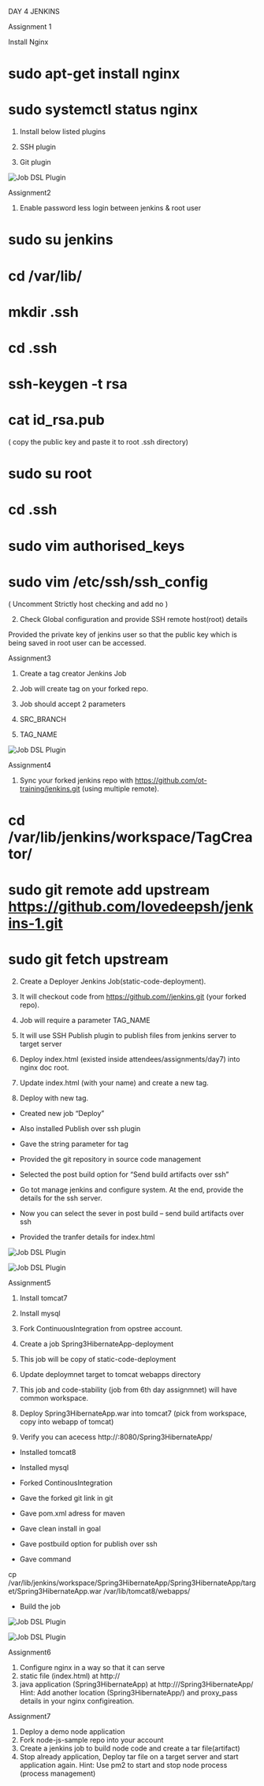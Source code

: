 DAY 4 JENKINS

Assignment 1

Install Nginx 

# sudo apt-get install nginx

# sudo systemctl status nginx

1. Install below listed plugins 

1. SSH plugin 

2. Git plugin 

![Job DSL Plugin](https://github.com/lovedeepsh/jenkins/blob/master/jenkins%20day4%20images/sshplugin.png)
 


Assignment2

1. Enable password less login between jenkins & root user 

# sudo su jenkins

# cd /var/lib/

# mkdir .ssh

# cd .ssh

# ssh-keygen -t rsa

# cat id_rsa.pub

( copy the public key and paste it to root .ssh directory)

# sudo su root

# cd .ssh

# sudo vim authorised_keys

# sudo vim /etc/ssh/ssh_config

( Uncomment Strictly host checking and add no )


2. Check Global configuration and provide SSH remote host(root) details

Provided the private key of jenkins user so that the public key which is being saved in root user can be accessed.






 
Assignment3

1. Create a tag creator Jenkins Job 

2. Job will create tag on your forked repo. 

3. Job should accept 2 parameters 

1. SRC_BRANCH 

2. TAG_NAME 

![Job DSL Plugin](https://github.com/lovedeepsh/jenkins/blob/master/jenkins%20day4%20images/tagcreator.png)



Assignment4

1. Sync your forked jenkins repo with https://github.com/ot-training/jenkins.git (using multiple remote).

# cd /var/lib/jenkins/workspace/TagCreator/

# sudo git remote add upstream https://github.com/lovedeepsh/jenkins-1.git

# sudo git fetch upstream

2. Create a Deployer Jenkins Job(static-code-deployment). 

3. It will checkout code from https://github.com//jenkins.git (your forked repo). 

4. Job will require a parameter TAG_NAME 

5. It will use SSH Publish plugin to publish files from jenkins server to target server 

6. Deploy index.html (existed inside attendees/assignments/day7) into nginx doc root. 

7. Update index.html (with your name) and create a new tag. 

8. Deploy with new tag. 

- Created new job “Deploy”

- Also installed Publish over ssh plugin

- Gave the string parameter for tag

- Provided the git repository in source code management

- Selected the post build option for “Send build artifacts over ssh”

- Go tot manage jenkins and configure system. At the end, provide the details for the ssh server.

- Now you can select the sever in post build – send build artifacts over ssh

- Provided the tranfer details for index.html

![Job DSL Plugin](https://github.com/lovedeepsh/jenkins/blob/master/jenkins%20day4%20images/deploy.png)


![Job DSL Plugin](https://github.com/lovedeepsh/jenkins/blob/master/jenkins%20day4%20images/deploy2.png)
 


Assignment5

1. Install tomcat7

2. Install mysql

3. Fork ContinuousIntegration from opstree account.

4. Create a job Spring3HibernateApp-deployment

1. This job will be copy of static-code-deployment 

2. Update deploymnet target to tomcat webapps directory 

3. This job and code-stability (job from 6th day assignmnet) will have common workspace. 

5. Deploy Spring3HibernateApp.war into tomcat7 (pick from workspace, copy into webapp of tomcat)

6. Verify you can acecess http://:8080/Spring3HibernateApp/

- Installed tomcat8

- Installed mysql

- Forked ContinousIntegration

- Gave the forked git link in git

- Gave pom.xml adress for maven

- Gave clean install in goal

- Gave postbuild option for publish over ssh

- Gave command

cp /var/lib/jenkins/workspace/Spring3HibernateApp/Spring3HibernateApp/target/Spring3HibernateApp.war /var/lib/tomcat8/webapps/

- Build the job

![Job DSL Plugin](https://github.com/lovedeepsh/jenkins/blob/master/jenkins%20day4%20images/tomcatSpring.png)
 

![Job DSL Plugin](https://github.com/lovedeepsh/jenkins/blob/master/jenkins%20day4%20images/tomcatSpring2.png)



Assignment6
1. Configure nginx in a way so that it can serve 
1. static file (index.html) at http:// 
2. java application (Spring3HibernateApp) at http:///Spring3HibernateApp/
Hint: Add another location (Spring3HibernateApp/) and proxy_pass details in your nginx configireation. 

Assignment7 
1. Deploy a demo node application 
1. Fork node-js-sample repo into your account 
2. Create a jenkins job to build node code and create a tar file(artifact) 
3. Stop already application, Deploy tar file on a target server and start application again. Hint: Use pm2 to start and stop node process (process management) 
